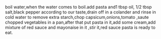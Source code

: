 boil water,when the water comes to boil.add pasta and1 tbsp oil, 1/2 tbsp salt,black pepper according to our taste,drain off in a colander and rinse in cold water to remove extra starch,chop capsicum,onions,tomato ,saute chopped vegetables in a pan,after that put pasta in it,add some cream,add mixture of red sauce and mayonaise in it ,stir it,red sauce pasta is ready to eat.